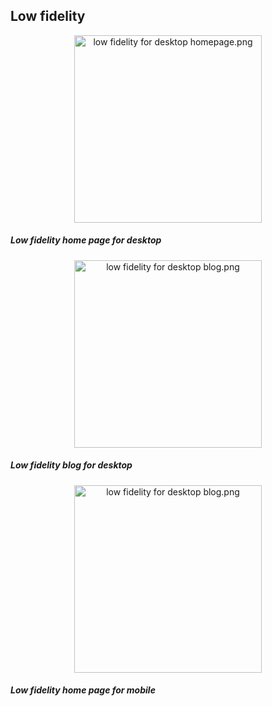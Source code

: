 ## Low fidelity ##

<p align="center">
   <img src="https://github.com/petar-caleta/HCI2019-20/blob/master/design%20prototypes/Low%20fidelity%20PC%20home%20page.png" width="300" alt="low fidelity for desktop homepage.png">
   
   ##### Low fidelity home page for desktop
</p>

<p align="center">
   <img src="https://github.com/petar-caleta/HCI2019-20/blob/master/design%20prototypes/low%20fidelity%20PC%20blog.png" width="300" alt="low fidelity for desktop blog.png">
   
   ##### Low fidelity blog for desktop
</p>

<p align="center">
   <img src="https://github.com/petar-caleta/HCI2019-20/blob/master/design%20prototypes/Low%20fidelity%20mobile%20home%20page.png" width="300" alt="low fidelity for desktop blog.png">
   
   ##### Low fidelity home page for mobile
</p>
